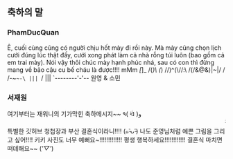 ## 축하의 말

### PhamDucQuan

Ê, cuối cùng cũng có người chịu hốt mày đi rồi này. Mà mày cũng chọn lịch cưới đúng lúc thật đấy, cưới xong phát làm cả nhà rỗng túi luôn (bao gồm cả em trai mày). Nói vậy thôi chúc mày hạnh phúc nhá, sau có con thì đừng mang về bảo cậu cu bế cháu là được!!!!
         mMm  _[_]_
        /(_)\  (_)
       //)^(\\//:\\
      /(/&@&\)\|~|/
     / /-~`~-\ |||
     `/       \|||
     `--------'-'-- 원영 & 소민

### 서재원
여기부터는 재워니의 기가막힌 축하메시지~~ ٩( ᐛ )و
<marquee direction="left">결혼을 너무너무 축하해요!!!!!!!</marquee>
특별한 깃허브 청첩장과 부산 결혼식이라니!!!! (๑˃̵ᴗ˂̵)
나도 준영님처럼 예쁜 그림을 그리고 싶어!!!! 키키
사진도 너무 예뻐요~!!!!!!!!!!!!! 평생 행복하세요!!!!!!!!!!!!
결혼식 마치면 떠데해요~~ (*'▽'*)
